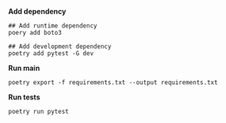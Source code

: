 



**Add dependency**
```shell
## Add runtime dependency
poery add boto3

## Add development dependency
poetry add pytest -G dev
```

**Run main**
```shell
poetry export -f requirements.txt --output requirements.txt
```
**Run tests**
```shell
poetry run pytest
```